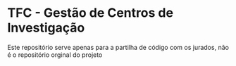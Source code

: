 # TFC - Gestão de Centros de Investigação
Este repositório serve apenas para a partilha de código com os jurados, não é o repositório orginal do projeto
